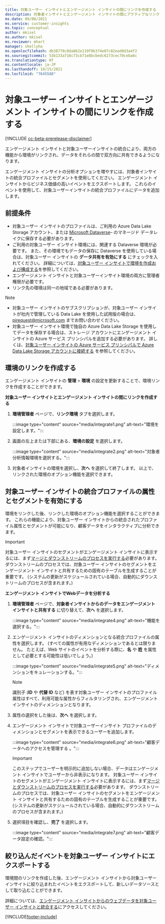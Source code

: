 ```yaml
---
title: 対象ユーザー インサイトとエンゲージメント インサイトの間にリンクを作成する
description: 対象者インサイトとエンゲージメント インサイトの間にアクティブなリンクを作成して、データの双方向共有を可能にします。
ms.date: 09/08/2021
ms.service: customer-insights
ms.topic: conceptual
author: mkisel
ms.author: mkisel
ms.reviewer: mhart
manager: shellyha
ms.openlocfilehash: db38778c0da862e119f9b374e07c82ead0d3a4f2
ms.sourcegitcommit: 53b133a716c73cb71e8bcbedc6273cec70ceba6c
ms.translationtype: HT
ms.contentlocale: ja-JP
ms.lasthandoff: 10/15/2021
ms.locfileid: "7645588"
---
```

# <a name="create-a-link-between-audience-insights-and-engagement-insights"></a>対象ユーザー インサイトとエンゲージメント インサイトの間にリンクを作成する

[!INCLUDE [cc-beta-prerelease-disclaimer](includes/cc-beta-prerelease-disclaimer.md)]

エンゲージメント インサイトと対象ユーザーインサイトの統合により、両方の機能から環境がリンクされ、データをそれらの間で双方向に共有できるようになります。

エンゲージメント インサイトの分析オプションを増やすには、対象者インサイトの統合プロファイルとセグメントを使用してください。 エンゲージメント インサイトからビジネス価値の高いイベントをエクスポートします。 これらのイベントを使用して、対象ユーザーインサイトの統合プロファイルにデータを追加します。

## <a name="prerequisites"></a>前提条件

- 対象ユーザー インサイトのプロファイルは、ご利用の Azure Data Lake Storage アカウント、または [Microsoft Dataverse](/powerapps/maker/data-platform/data-platform-intro.md)&ndash; のマネージド データレイクに保存する必要があります。 
- ご利用の対象ユーザー インサイト環境には、関連する Dataverse 環境が必要です。 また、その環境でもデータの保存に Dataverse を使用している場合は、対象ユーザー インサイトの **データ共有を有効にする** にチェックを入れてください。 詳細については、[対象ユーザー インサイトで環境を作成および構成する](../audience-insights/create-environment.md)を参照してください。
- エンゲージメント インサイトと対象ユーザーインサイト環境の両方に管理者権限が必要です。
- リンク先の環境は同一の地域である必要があります。

> [!NOTE]
> - 対象ユーザー インサイトのサブスクリプションが、対象ユーザー インサイトが社内で管理している Data Lake を使用した試用版の場合は、[pirequest@microsoft.com](mailto:pirequest@microsoft.com) までお問い合わせください。 
> - 対象ユーザー インサイト環境で独自の Azure Data Lake Storage を使用してデータを保存する場合は、ストレージ アカウントにエンゲージメント インサイトの Azure サービス プリンシパルを追加する必要があります。 詳しくは、[対象ユーザー インサイトの Azure サービス プリンシパルで Azure Data Lake Storage アカウントに接続する](../audience-insights/connect-service-principal.md) を参照してください。 


## <a name="create-an-environment-link"></a>環境のリンクを作成する

エンゲージメント インサイトの **管理** > **環境** の設定を更新することで、環境リンクを作成することができます。

**対象ユーザー インサイトとエンゲージメント インサイトの間にリンクを作成する**

1. **環境管理者** ページで、**リンク環境** タブを選択します。

    :::image type="content" source="media/integrate1.png" alt-text="環境を設定します。":::

1. 画面の左上または下部にある、**環境の設定** を選択します。

     :::image type="content" source="media/integrate2.png" alt-text="対象者分析情報環境を選択する。":::

1. 対象者インサイトの環境を選択し、**次へ** を選択して終了します。 以上で、リンクされた環境のオプション機能を選択できます。
 
## <a name="enable-audience-insights-unified-profiles-attributes-and-segments"></a>対象ユーザー インサイトの統合プロファイルの属性とセグメントを有効にする

環境をリンクした後、リンクした環境のオプション機能を選択することができます。 これらの機能により、対象ユーザー インサイトからの統合されたプロファイル属性とセグメントが可能になり、顧客データをインタラクティブに分析できます。

> [!IMPORTANT]
> 対象ユーザー インサイトのセグメントがエンゲージメント インサイトに表示するには、まず[マージとダウンストリームのプロセスを実行する](../audience-insights/merge-entities.md)必要があります。 ダウンストリームのプロセスでは、対象ユーザー インサイトのセグメントをエンゲージメント インサイトと共有するための固有のテーブルを生成することが重要です。 (システムの更新がスケジュールされている場合、自動的にダウンストリームのプロセスが含まれます。)

**エンゲージメント インサイトでWebデータを分析する**

1. **環境管理者** ページで、**対象者インサイトからのデータをエンゲージメント インサイトと共有する** に切り替えて、**次へ** を選択します。

    :::image type="content" source="media/integrate4.png" alt-text="機能を選択する。":::

1. エンゲージメント インサイトのディメンションとなる統合プロファイルの属性を選択します。 (すべての属性が有用なディメンションであるとは限りません。 たとえば、Web サイトのイベントを分析する際に、**名** や **姓** を属性として必要とする可能性は低いでしょう。)

    :::image type="content" source="media/integrate5.png" alt-text="ディメンションをキュレーションする。":::

   >[!NOTE]
   > 識別子 (**ID** や **代替 ID** など) を表す対象ユーザー インサイトのプロファイル属性はすべて、利用可能な属性からフィルタリングされ、エンゲージメント インサイトのディメンションとなります。

1. 属性の選択をした後は、**次へ** を選択します。
1. エンゲージメント インサイトで対象ユーザーインサイト プロファイルのディメンションとセグメントを表示できるユーザーを追加します。

    :::image type="content" source="media/integrate6.png" alt-text="顧客データへのアクセスを管理する 。":::

   > [!IMPORTANT]
   > このステップでユーザーを明示的に追加しない場合、データはエンゲージメント インサイトでユーザーから非表示になります。
   > 対象ユーザー インサイトのセグメントがエンゲージメント インサイトに表示するには、まず[マージとダウンストリームのプロセスを実行する](../audience-insights/merge-entities.md)必要があります。 ダウンストリームのプロセスでは、対象ユーザー インサイトのセグメントをエンゲージメント インサイトと共有するための固有のテーブルを生成することが重要です。 (システムの更新がスケジュールされている場合、自動的にダウンストリームのプロセスが含まれます。)

1. 選択項目を確認し、**完了** を選択します。

    :::image type="content" source="media/integrate7.png" alt-text="顧客データ設定の確認。":::

## <a name="export-refined-events-to-audience-insights"></a>絞り込んだイベントを対象ユーザー インサイトにエクスポートする

環境間のリンクを作成した後、エンゲージメント インサイトから対象ユーザー インサイトに絞り込まれたイベントをエクスポートして、新しいデータソースとして取り込むことができます。 

詳細については、[エンゲージメント インサイトからのウェブデータを対象ユーザー インサイトと統合する](../audience-insights/integrate-engagement-insights.md)にアクセスしてください。

<!--
## Share engagement insights refined events with audience insights

After you create a link between environments, a new option becomes available for you to share [refined events](refined-events.md) with audience insights.

Consider the following when creating refined events for audience insights: 

- Provide a meaningful name for the refined event. It will be used as an activity name in audience insights.
- Select at least the following properties to create an activity in audience insights: 
    - Signal.Action.Name indicates the activity details.
    - Signal.User.Id maps with the customer ID.
    - Signal.View.Uri is a web address as a basis for segments or measures.
    - Signal.Export.Id is a primary key for events.
    - Signal.Timestamp determines the date and time for the activity.

To share refined events:

1. From the engagement insights menu, select **Data** and then select the **Events** tab.
2. On the **Action** menu, select **Share as activity**.

    :::image type="content" source="media/integrate8.png" alt-text="Data shared events settings.":::

3. You can view and stop actively shared events on the **Export and Sharing** tab.
4. -- per Michael K, we need a mock here (Mukesh needs to update to reflect what happens in AUI once a user shares a refined event (i.e. no longer AUI, data wrangler needs to go discover data in the storage, the shared event is available as a DS and entity, correct?)

### Attach refined events shared as activities to unified profiles in audience insights

You can bring customer web activity data from engagement insights into audience insights. In addition to transactional, demographic, or behavioral data, you can view activities on the web in unified customer profiles. You can then use these profiles to get insights such as segments, measures, and predictions for audience activation.

Follow the steps in [data unification](../audience-insights/data-unification.md) to map, match, and merge website authentication information to unified profiles in audience insights.

You can also share refined events that are now available in audience insights, identified as data sources and entities. 

Next, you can relate event data from engagement insights as unified activities in customer profiles.

### Relate refined event data as an activity of a customer profile

After unifying the data, you can configure the activity for the customer profile. For more information, go to [Customer activities](../audience-insights/activities.md).

:::image type="content" source="media/web-event-activity.png" alt-text="Activities page with expanded Edit activity pane.":::

Next, configure the new activity by using mapping elements: 

- **Primary Key**: Signal.Export.Id, a unique ID that is available for every event record in engagement insights. This property is automatically generated.

- **Timestamp**: Signal.Timestamp in the event property.

- **Event**: Signal.Name, the event name that you want to track.

- **Web address**: Signal.View.Uri that refers to the URI of the page that created the event.

- **Details**: Signal.Action.Name to represent the information to associate with the event. The selected property in this case indicates that the event is for email promotion.

- **Activity type**: In this example, we choose the existing activity type WebLog. This selection is a useful filter option to run prediction models or create segments based on this activity type.

- **Set up relationship**: This important setting ties the activity to existing customer profiles. **Signal.User.Id** is the identifier configured in the SDK to be collected. It relates to the user ID in other data sources that are configured in audience insights. 

This example configures the relationship between Signal.User.Id and RetailCustomers:CustomerRetailId, which is the primary key that was identified in the map step of the data unification process.

After processing the activities, you can review customer records and open a customer card to see activities from engagement insights in the timeline. 

> [!TIP]
> To find a customer ID that has an engagement insights activity, go to **Entities** and preview the data for the UnifiedActivity entity. **ActivityTypeDisplay = WebLog** contains the engagement insights activity configured in the preceding example. Copy the customer ID for one of those records and search<!--note from editor: Edit okay? I couldn't quite follow this.-- > for that ID on the **Customers** page.

--> 

[!INCLUDE[footer-include](../includes/footer-banner.md)]
